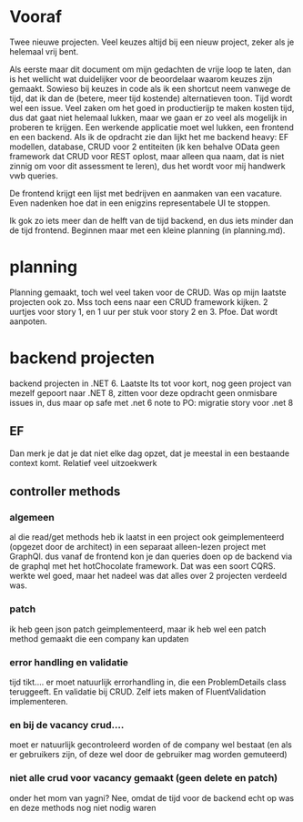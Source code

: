 # Vooraf
Twee nieuwe projecten.
Veel keuzes altijd bij een nieuw project, zeker als je helemaal vrij bent.

Als eerste maar dit document om mijn gedachten de vrije loop te laten, dan is het wellicht wat duidelijker voor de beoordelaar waarom keuzes zijn gemaakt.
Sowieso bij keuzes in code als ik een shortcut neem vanwege de tijd, dat ik dan de (betere, meer tijd kostende) alternatieven toon.
Tijd wordt wel een issue. Veel zaken om het goed in productierijp te maken kosten tijd, dus dat gaat niet helemaal lukken, maar we gaan er zo veel als mogelijk in proberen te krijgen.
Een werkende applicatie moet wel lukken, een frontend en een backend.
Als ik de opdracht zie dan lijkt het me backend heavy: EF modellen, database, CRUD voor 2 entiteiten (ik ken behalve OData geen framework dat CRUD voor REST oplost, maar alleen qua naam, dat is niet zinnig om voor dit assessment te leren), dus het wordt voor mij handwerk vwb queries.

De frontend krijgt een lijst met bedrijven en aanmaken van een vacature.
Even nadenken hoe dat in een enigzins representabele UI te stoppen.

Ik gok zo iets meer dan de helft van de tijd backend, en dus iets minder dan de tijd frontend.
Beginnen maar met een kleine planning (in planning.md).

# planning
Planning gemaakt, toch wel veel taken voor de CRUD. Was op mijn laatste projecten ook zo. Mss toch eens naar een CRUD framework kijken.
2 uurtjes voor story 1, en 1 uur per stuk voor story 2 en 3. Pfoe. Dat wordt aanpoten.

# backend projecten
backend projecten in .NET 6. Laatste lts tot voor kort, nog geen project van mezelf gepoort naar .NET 8, zitten voor deze opdracht geen onmisbare issues in, dus maar op safe met .net 6
note to PO: migratie story voor .net 8

## EF
Dan merk je dat je dat niet elke dag opzet, dat je meestal in een bestaande context komt. Relatief veel uitzoekwerk

## controller methods
### algemeen
al die read/get methods heb ik laatst in een project ook geimplementeerd (opgezet door de architect) in een separaat alleen-lezen project met GraphQl.
dus vanaf de frontend kon je dan queries doen op de backend via de graphql met het hotChocolate framework. Dat was een soort CQRS. 
werkte wel goed, maar het nadeel was dat alles over 2 projecten verdeeld was.

### patch
ik heb geen json patch geimplementeerd, maar ik heb wel een patch method gemaakt die een company kan updaten

### error handling en validatie
tijd tikt.... er moet natuurlijk errorhandling in, die een ProblemDetails class teruggeeft.
En validatie bij CRUD. Zelf iets maken of FluentValidation implementeren.

### en bij de vacancy crud....
moet er natuurlijk gecontroleerd worden of de company wel bestaat (en als er gebruikers zijn, of deze wel door de gebruiker mag worden gemuteerd)

### niet alle crud voor vacancy gemaakt (geen delete en patch) 
onder het mom van yagni? Nee, omdat de tijd voor de backend echt op was en deze methods nog niet nodig waren

